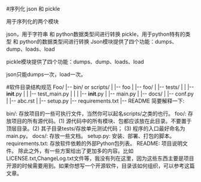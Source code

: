 #序列化
json 和 pickle

用于序列化的两个模块

json，用于字符串 和 python数据类型间进行转换
pickle，用于python特有的类型 和 python的数据类型间进行转换
Json模块提供了四个功能：dumps、dump、loads、load

pickle模块提供了四个功能：dumps、dump、loads、load

json只能dumps一次，load一次。

#软件目录结构规范
Foo/
|-- bin/ or scripts/
|   |-- foo
|
|-- foo/
|   |-- tests/
|   |   |-- __init__.py
|   |   |-- test_main.py
|   |
|   |-- __init__.py
|   |-- main.py
|
|-- docs/
|   |-- conf.py
|   |-- abc.rst
|
|-- setup.py
|-- requirements.txt
|-- README
简要解释一下:

bin/: 存放项目的一些可执行文件，当然你可以起名scripts/之类的也行。
foo/: 存放项目的所有源代码。(1) 源代码中的所有模块、包都应该放在此目录。不要置于顶层目录。(2) 其子目录tests/存放单元测试代码； (3) 程序的入口最好命名为main.py。
docs/: 存放一些文档。
setup.py: 安装、部署、打包的脚本。
requirements.txt: 存放软件依赖的外部Python包列表。
README: 项目说明文件。
除此之外，有一些方案给出了更加多的内容。比如LICENSE.txt,ChangeLog.txt文件等，我没有列在这里，因为这些东西主要是项目开源的时候需要用到。如果你想写一个开源软件，目录该如何组织，可以参考这篇文章。
